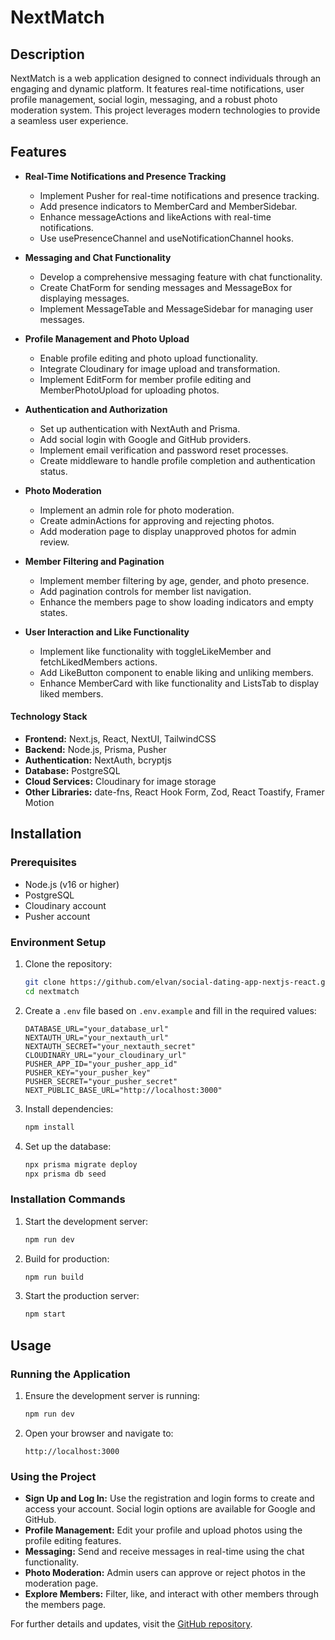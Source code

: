 # NextMatch

## Description

NextMatch is a web application designed to connect individuals through an engaging and dynamic platform. It features real-time notifications, user profile management, social login, messaging, and a robust photo moderation system. This project leverages modern technologies to provide a seamless user experience.

## Features

- **Real-Time Notifications and Presence Tracking**

  - Implement Pusher for real-time notifications and presence tracking.
  - Add presence indicators to MemberCard and MemberSidebar.
  - Enhance messageActions and likeActions with real-time notifications.
  - Use usePresenceChannel and useNotificationChannel hooks.

- **Messaging and Chat Functionality**

  - Develop a comprehensive messaging feature with chat functionality.
  - Create ChatForm for sending messages and MessageBox for displaying messages.
  - Implement MessageTable and MessageSidebar for managing user messages.

- **Profile Management and Photo Upload**

  - Enable profile editing and photo upload functionality.
  - Integrate Cloudinary for image upload and transformation.
  - Implement EditForm for member profile editing and MemberPhotoUpload for uploading photos.

- **Authentication and Authorization**

  - Set up authentication with NextAuth and Prisma.
  - Add social login with Google and GitHub providers.
  - Implement email verification and password reset processes.
  - Create middleware to handle profile completion and authentication status.

- **Photo Moderation**

  - Implement an admin role for photo moderation.
  - Create adminActions for approving and rejecting photos.
  - Add moderation page to display unapproved photos for admin review.

- **Member Filtering and Pagination**

  - Implement member filtering by age, gender, and photo presence.
  - Add pagination controls for member list navigation.
  - Enhance the members page to show loading indicators and empty states.

- **User Interaction and Like Functionality**

  - Implement like functionality with toggleLikeMember and fetchLikedMembers actions.
  - Add LikeButton component to enable liking and unliking members.
  - Enhance MemberCard with like functionality and ListsTab to display liked members.

#### Technology Stack

- **Frontend:** Next.js, React, NextUI, TailwindCSS
- **Backend:** Node.js, Prisma, Pusher
- **Authentication:** NextAuth, bcryptjs
- **Database:** PostgreSQL
- **Cloud Services:** Cloudinary for image storage
- **Other Libraries:** date-fns, React Hook Form, Zod, React Toastify, Framer Motion

## Installation

### Prerequisites

- Node.js (v16 or higher)
- PostgreSQL
- Cloudinary account
- Pusher account

### Environment Setup

1. Clone the repository:

   ```bash
   git clone https://github.com/elvan/social-dating-app-nextjs-react.git
   cd nextmatch
   ```

2. Create a `.env` file based on `.env.example` and fill in the required values:

   ```env
   DATABASE_URL="your_database_url"
   NEXTAUTH_URL="your_nextauth_url"
   NEXTAUTH_SECRET="your_nextauth_secret"
   CLOUDINARY_URL="your_cloudinary_url"
   PUSHER_APP_ID="your_pusher_app_id"
   PUSHER_KEY="your_pusher_key"
   PUSHER_SECRET="your_pusher_secret"
   NEXT_PUBLIC_BASE_URL="http://localhost:3000"
   ```

3. Install dependencies:

   ```bash
   npm install
   ```

4. Set up the database:

   ```bash
   npx prisma migrate deploy
   npx prisma db seed
   ```

### Installation Commands

1. Start the development server:

   ```bash
   npm run dev
   ```

2. Build for production:

   ```bash
   npm run build
   ```

3. Start the production server:

   ```bash
   npm start
   ```

## Usage

### Running the Application

1. Ensure the development server is running:

   ```bash
   npm run dev
   ```

2. Open your browser and navigate to:

   ```
   http://localhost:3000
   ```

### Using the Project

- **Sign Up and Log In:** Use the registration and login forms to create and access your account. Social login options are available for Google and GitHub.
- **Profile Management:** Edit your profile and upload photos using the profile editing features.
- **Messaging:** Send and receive messages in real-time using the chat functionality.
- **Photo Moderation:** Admin users can approve or reject photos in the moderation page.
- **Explore Members:** Filter, like, and interact with other members through the members page.

For further details and updates, visit the [GitHub repository](https://github.com/elvan/social-dating-app-nextjs-react).
